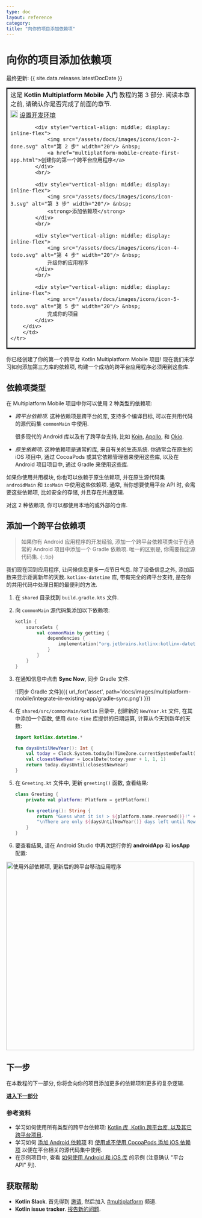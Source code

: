 ```yaml
---
type: doc
layout: reference
category:
title: "向你的项目添加依赖项"
---
```


# 向你的项目添加依赖项

最终更新: {{ site.data.releases.latestDocDate }}

<table style="border-style: solid; border-color: 252528">
    <tr style="border: none">
        <td>
            这是 <strong>Kotlin Multiplatform Mobile 入门</strong> 教程的第 3 部分.
            阅读本章之前, 请确认你是否完成了前面的章节.
        </td>
    </tr>
    <tr>
        <td>
        <div style="display: block">
            <div style="vertical-align: middle; display: inline-flex">
                <img src="/assets/docs/images/icons/icon-1-done.svg" alt="第 1 步" width="20"/> &nbsp;
                <a href="multiplatform-mobile-setup.html">设置开发环境</a>
            </div>
            <br/>

            <div style="vertical-align: middle; display: inline-flex">
                <img src="/assets/docs/images/icons/icon-2-done.svg" alt="第 2 步" width="20"/> &nbsp;
                <a href="multiplatform-mobile-create-first-app.html">创建你的第一个跨平台应用程序</a>
            </div>
            <br/>
    
            <div style="vertical-align: middle; display: inline-flex">
                <img src="/assets/docs/images/icons/icon-3.svg" alt="第 3 步" width="20"/> &nbsp;
                <strong>添加依赖项</strong>
            </div>
            <br/>
    
            <div style="vertical-align: middle; display: inline-flex">
                <img src="/assets/docs/images/icons/icon-4-todo.svg" alt="第 4 步" width="20"/> &nbsp;
                升级你的应用程序
            </div>
            <br/>
    
            <div style="vertical-align: middle; display: inline-flex">
                <img src="/assets/docs/images/icons/icon-5-todo.svg" alt="第 5 步" width="20"/> &nbsp;
                完成你的项目
            </div>
        </div>
        </td>
    </tr>
</table>

你已经创建了你的第一个跨平台 Kotlin Multiplatform Mobile 项目!
现在我们来学习如何添加第三方库的依赖项, 构建一个成功的跨平台应用程序必须用到这些库.

## 依赖项类型

在 Multiplatform Mobile 项目中你可以使用 2 种类型的依赖项:

* _跨平台依赖项_.
  这种依赖项是跨平台的库, 支持多个编译目标, 可以在共用代码的源代码集 `commonMain` 中使用.

  很多现代的 Android 库以及有了跨平台支持, 比如 [Koin](https://insert-koin.io/),
  [Apollo](https://www.apollographql.com/), 和 [Okio](https://square.github.io/okio/).
* _原生依赖项_.
  这种依赖项是通常的库, 来自有关的生态系统.
  你通常会在原生的 iOS 项目中, 通过 CocoaPods 或其它依赖管理器来使用这些库, 以及在 Android 项目项目中, 通过 Gradle 来使用这些库.

如果你使用共用模块, 你也可以依赖于原生依赖项, 并在原生源代码集 `androidMain` 和 `iosMain` 中使用这些依赖项.
通常, 当你想要使用平台 API 时, 会需要这些依赖项, 比如安全的存储, 并且存在共通逻辑.

对这 2 种依赖项, 你可以都使用本地的或外部的仓库.

## 添加一个跨平台依赖项

> 如果你有 Android 应用程序的开发经验, 添加一个跨平台依赖项类似于在通常的 Android 项目中添加一个 Gradle 依赖项.
> 唯一的区别是, 你需要指定源代码集.
{:.tip}

我们现在回到应用程序, 让问候信息更多一点节日气息.
除了设备信息之外, 添加函数来显示距离新年的天数.
`kotlinx-datetime` 库, 带有完全的跨平台支持, 是在你的共用代码中处理日期的最便利的方法.

1. 在 `shared` 目录找到 `build.gradle.kts` 文件.
2. 向 `commonMain` 源代码集添加以下依赖项:

   ```kotlin
   kotlin {
       sourceSets {
           val commonMain by getting {
               dependencies {
                   implementation("org.jetbrains.kotlinx:kotlinx-datetime:0.4.0")
               }
           } 
       }
   }
   ```

3. 在通知信息中点击 **Sync Now**, 同步 Gradle 文件.

   ![同步 Gradle 文件]({{ url_for('asset', path='docs/images/multiplatform-mobile/integrate-in-existing-app/gradle-sync.png') }})

4. 在 `shared/src/commonMain/kotlin` 目录中, 创建新的 `NewYear.kt` 文件,
   在其中添加一个函数, 使用 `date-time` 库提供的日期运算, 计算从今天到新年的天数:
   
   ```kotlin
   import kotlinx.datetime.*
   
   fun daysUntilNewYear(): Int {
       val today = Clock.System.todayIn(TimeZone.currentSystemDefault())
       val closestNewYear = LocalDate(today.year + 1, 1, 1)
       return today.daysUntil(closestNewYear)
   }
   ```

5. 在 `Greeting.kt` 文件中, 更新 `greeting()` 函数, 查看结果:

    ```kotlin
    class Greeting {
        private val platform: Platform = getPlatform()

        fun greeting(): String {
            return "Guess what it is! > ${platform.name.reversed()}!" +
            "\nThere are only ${daysUntilNewYear()} days left until New Year! 🎆"
        }
    }
    ```

6. 要查看结果, 请在 Android Studio 中再次运行你的 **androidApp** 和 **iosApp** 配置:

<img src="/assets/docs/images/multiplatform-mobile/create-first-app/first-multiplatform-project-3.png" alt="使用外部依赖项, 更新后的跨平台移动应用程序" width="500"/>

## 下一步

在本教程的下一部分, 你将会向你的项目添加更多的依赖项和更多的复杂逻辑.

**[进入下一部分](multiplatform-mobile-upgrade-app.html)**

### 参考资料

* 学习如何使用所有类型的跨平台依赖项:
  [Kotlin 库, Kotlin 跨平台库, 以及其它跨平台项目](../multiplatform/multiplatform-add-dependencies.html).
* 学习如何 [添加 Android 依赖项](multiplatform-mobile-android-dependencies.html)
  和 [使用或不使用 CocoaPods 添加 iOS 依赖项](multiplatform-mobile-ios-dependencies.html)
  以便在平台相关的源代码集中使用.
* 在示例项目中, 查看 [如何使用 Android 和 iOS 库](multiplatform-mobile-samples.html) 的示例 
  (注意确认 "平台 API" 列).

## 获取帮助

* **Kotlin Slack**.
  首先得到 [邀请](https://surveys.jetbrains.com/s3/kotlin-slack-sign-up),
  然后加入 [#multiplatform](https://kotlinlang.slack.com/archives/C3PQML5NU) 频道.
* **Kotlin issue tracker**.
  [报告新的问题](https://youtrack.jetbrains.com/newIssue?project=KT).
